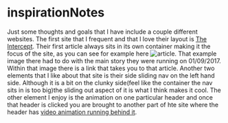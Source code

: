 # inspirationNotes
Just some thoughts and goals that I have include a couple different websites. The first site that I frequent and that I love their layout is [The Intercept](https://theintercept.com/). Their first article always sits in its own container making it the focus of the site, as you can see for example here ![article](https://prod01-cdn04.cdn.firstlook.org/wp-uploads/sites/1/2017/01/dylann-roof-charleston-shooting-trial-the-intercept-15-1483738418-article-header.jpg). That example image there had to do with the main story they were running on 01/09/2017. Within that image there is a link that takes you to that article. Another two elements that I like about that site is their side sliding nav on the left hand side. Although it is a bit on the clunky side(feel like the container the nav sits in is too big)the sliding out aspect of it is what I think makes it cool. The other element I enjoy is the animation on one particular header and once that header is clicked you are brought to another part of hte site where the header has [video animation running behind it](https://theintercept.com/snowden-sidtoday/).
